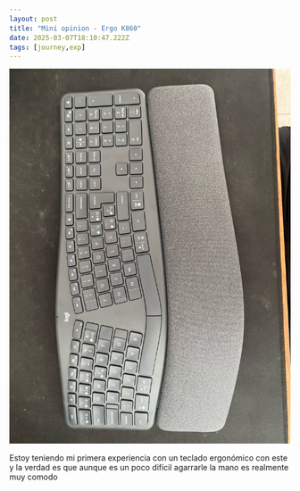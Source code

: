 ```yaml
---
layout: post
title: "Mini opinion - Ergo K860"
date: 2025-03-07T18:10:47.222Z
tags: [journey,exp]
---
```


![Mini opinion - Ergo K860](/assets/images/2025-03-07-image181047.png)

Estoy teniendo mi primera experiencia con un teclado ergonómico con este y la verdad es que aunque es un poco difícil agarrarle la mano es realmente muy comodo